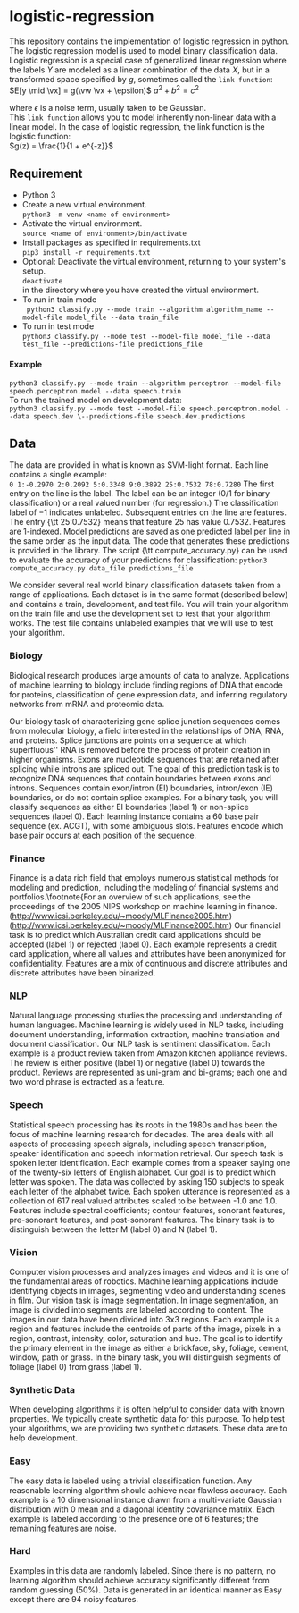 # logistic-regression
This repository contains the implementation of logistic regression in python.  
The logistic regression model is used to model binary classification data.
Logistic regression is a special case of generalized linear regression where the labels $Y$ are modeled as a linear combination of the data $X$, but in a transformed space specified by $g$, sometimes called the ``link function``:
$`E[y \mid \vx] = g(\vw \vx + \epsilon)`$
$`a^2+b^2=c^2`$

where $\epsilon$ is a noise term, usually taken to be Gaussian.  
This ``link function`` allows you to model inherently non-linear data with a linear model. In the case of logistic regression, the link function is the logistic function:  
$`g(z) = \frac{1}{1 + e^{-z}}`$

## Requirement
* Python 3  
* Create a new virtual environment.  
```python3 -m venv <name of environment>```
* Activate the virtual environment.  
```source <name of environment>/bin/activate```
* Install packages as specified in requirements.txt  
```pip3 install -r requirements.txt```  
* Optional: Deactivate the virtual environment, returning to your system's setup.  
```deactivate```  
in the directory where you have created the virtual environment.
* To run in train mode  
```	python3 classify.py --mode train --algorithm algorithm_name --model-file model_file --data train_file```
* To run in test mode  
```python3 classify.py --mode test --model-file model_file --data test_file --predictions-file predictions_file```  

#### Example  
```python3 classify.py --mode train --algorithm perceptron --model-file speech.perceptron.model --data speech.train```  
To run the trained model on development data:  
```python3 classify.py --mode test --model-file speech.perceptron.model --data speech.dev \--predictions-file speech.dev.predictions```


## Data
The data are provided in what is known as SVM-light format. Each line contains a single example:  
```0 1:-0.2970 2:0.2092 5:0.3348 9:0.3892 25:0.7532 78:0.7280```
The first entry on the line is the label. The label can be an integer (0/1 for binary classification) or a real valued number (for regression.) The classification label of $-1$ indicates unlabeled. Subsequent entries on the line are features. The entry {\tt 25:0.7532} means that feature $25$ has value $0.7532$. Features are 1-indexed.
Model predictions are saved as one predicted label per line in the same order as the input data. The code that generates these predictions is provided in the library. The script {\tt compute\_accuracy.py} can be used to evaluate the accuracy of your predictions for classification:
```python3 compute_accuracy.py data_file predictions_file```

We consider several real world binary classification datasets taken from a range of applications. Each dataset is in the same format (described below) and contains a train, development, and test file. You will train your algorithm on the train file and use the development set to test that your algorithm works. The test file contains unlabeled examples that we will use to test your algorithm.

### Biology
Biological research produces large amounts of data to analyze. Applications of machine learning to biology include finding regions of DNA that encode for proteins, classification of gene expression data, and inferring regulatory networks from mRNA and proteomic data.
	
Our biology task of characterizing gene splice junction sequences comes from molecular biology, a field interested in the relationships of DNA, RNA, and proteins. Splice junctions are points on a sequence at which superfluous'' RNA is removed before the process of protein creation in higher organisms. Exons are nucleotide sequences that are retained after splicing while introns are spliced out. The goal of this prediction task is to recognize DNA sequences that contain boundaries between exons and introns. Sequences contain exon/intron (EI) boundaries, intron/exon (IE) boundaries, or do not contain splice examples.
For a binary task, you will classify sequences as either EI boundaries (label 1) or non-splice sequences (label 0). Each learning instance contains a 60 base pair sequence (ex. ACGT), with some ambiguous slots. Features encode which base pair occurs at each position of the sequence.

### Finance
Finance is a data rich field that employs numerous statistical methods for modeling and prediction, including the modeling of financial systems and portfolios.\footnote{For an overview of such applications, see the proceedings of the 2005 NIPS workshop on machine learning in finance. (http://www.icsi.berkeley.edu/~moody/MLFinance2005.htm) (http://www.icsi.berkeley.edu/~moody/MLFinance2005.htm)
Our financial task is to predict which Australian credit card applications should be accepted (label 1) or rejected (label 0). Each example represents a credit card application, where all values and attributes have been anonymized for confidentiality. Features are a mix of continuous and discrete attributes and discrete attributes have been binarized.
	
### NLP
Natural language processing studies the processing and understanding of human languages. Machine learning is widely used in NLP tasks, including document understanding, information extraction, machine translation and document classification.
Our NLP task is sentiment classification. Each example is a product review taken from Amazon kitchen appliance reviews. The review is either positive (label 1) or negative (label 0) towards the product. Reviews are represented as uni-gram and bi-grams; each one and two word phrase is extracted as a feature.
	
### Speech
Statistical speech processing has its roots in the 1980s and has been the focus of machine learning research for decades. The area deals with all aspects of processing speech signals, including speech transcription, speaker identification and speech information retrieval.
Our speech task is spoken letter identification. Each example comes from a speaker saying one of the twenty-six letters of English alphabet. Our goal is to predict which letter was spoken. The data was collected by asking 150 subjects to speak each letter of the alphabet twice.
Each spoken utterance is represented as a collection of 617 real valued attributes scaled to be between -1.0 and 1.0. Features include spectral coefficients; contour features, sonorant features, pre-sonorant features, and post-sonorant features. The binary task is to distinguish between the letter M (label 0) and N (label 1).
	
### Vision
Computer vision processes and analyzes images and videos and it is one of the fundamental areas of robotics. Machine learning applications include identifying objects in images, segmenting video and understanding scenes in film.
Our vision task is image segmentation. In image segmentation, an image is divided into segments are labeled according to content. The images in our data have been divided into 3x3 regions. Each example is a region and features include the centroids of parts of the image, pixels in a region, contrast, intensity, color, saturation and hue. The goal is to identify the primary element in the image as either a brickface, sky, foliage, cement, window, path or grass. In the binary task, you will distinguish segments of foliage (label 0) from grass (label 1).
	
### Synthetic Data
When developing algorithms it is often helpful to consider data with known properties. We typically create synthetic data for this purpose. To help test your algorithms, we are providing two synthetic datasets. These data are to help development.
	
### Easy
The easy data is labeled using a trivial classification function. Any reasonable learning algorithm should achieve near flawless accuracy. Each example is a 10 dimensional instance drawn from a multi-variate Gaussian distribution with 0 mean and a diagonal identity covariance matrix. Each example is labeled according to the presence one of 6 features; the remaining features are noise.
	
### Hard
Examples in this data are randomly labeled. Since there is no pattern, no learning algorithm should achieve accuracy significantly different from random guessing (50\%). Data is generated in an identical manner as Easy except there are 94 noisy features.
